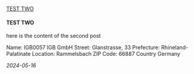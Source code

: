 <!-- POST CONTENT TEMPLATE -->
<p class="post-title">
    <a href="https://danny.ayers.name/blog/2024-05-03_two.html">
         TEST TWO
    </a>
</p>
<article class="post-content">
    <h4>TEST TWO</h4>
<p>here is the content of the second post</p>
<p>Name: IGB0057 IGB GmbH
Street: Glanstrasse, 33
Prefecture: Rhineland-Palatinate
Location: Rammelsbach
ZIP Code: 66887
Country Germany</p>

</article>
<em>2024-05-16</em>